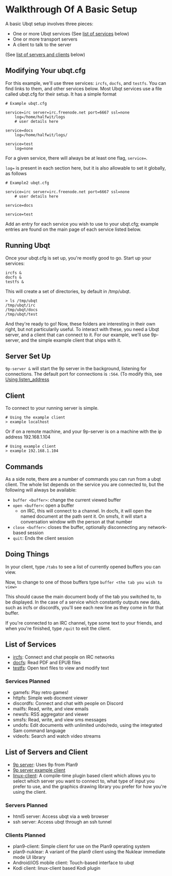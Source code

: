 # Walkthrough Of A Basic Setup

A basic Ubqt setup involves three pieces:
 - One or more Ubqt services (See [list of services](##list-of-services) below)
 - One or more transport servers
 - A client to talk to the server

(See [list of servers and clients](##list-of-servers-and-clients) below)

## Modifying Your ubqt.cfg

For this example, we'll use three services: `ircfs`, `docfs`, and `testfs`. You can find links to them, and other services below. 
Most Ubqt services use a file called ubqt.cfg for their setup. It has a simple format

```
# Example ubqt.cfg

service=irc server=irc.freenode.net port=6667 ssl=none
	log=/home/halfwit/logs
	# user details here

service=docs 
	log=/home/halfwit/logs/

service=test
	log=none
```

For a given service, there will always be at least one flag, `service=`.

`log=` is present in each section here, but it is also allowable to set it globally, as follows

```
# Example2 ubqt.cfg

service=irc server=irc.freenode.net port=6667 ssl=none
	# user details here

service=docs

service=test

```

Add an entry for each service you wish to use to your ubqt.cfg; example entries are found on the main page of each service listed below.

## Running Ubqt

Once your ubqt.cfg is set up, you're mostly good to go. Start up your services:

```
ircfs &
docfs &
testfs &
```

This will create a set of directories, by default in /tmp/ubqt.

```
> ls /tmp/ubqt
/tmp/ubqt/irc
/tmp/ubqt/docs
/tmp/ubqt/test
```

And they're ready to go! Now, these folders are interesting in their own right, but not particularily useful. To interact with these, you need a Ubqt server, and a client that can connect to it. For our example, we'll use 9p-server, and the simple example client that ships with it.

## Server Set Up

`9p-server &` will start the 9p server in the background, listening for connections. The default port for connections is `:564`. (To modify this, see [Using listen_address](using-listen-address.md)

## Client

To connect to your running server is simple.

```
# Using the example client
> example localhost
```

Or if on a remote machine, and your 9p-server is on a machine with the ip address 192.168.1.104

```
# Using example client
> example 192.168.1.104

```

## Commands

As a side note, there are a number of commands you can run from a ubqt client. The whole list depends on the service you are connected to, but the following will always be available:

 - `buffer <buffer>`: change the current viewed buffer
 - `open <buffer>`: open a buffer
   - on IRC, this will connect to a channel. In docfs, it will open the named document at the path sent it. On smsfs, it will start a conversation window with the person at that number
 - `close <buffer>`: closes the buffer, optionally disconnecting any network-based session
 - `quit`: Ends the client session

## Doing Things

In your client, type `/tabs` to see a list of currently opened buffers you can view.

Now, to change to one of those buffers type `buffer <the tab you wish to view>`

This should cause the main document body of the tab you switched to, to be displayed. In the case of a service which constantly outputs new data, such as ircfs or discordfs, you'll see each new line as they come in for that buffer.

If you're connected to an IRC channel, type some text to your friends, and when you're finished, type `/quit` to exit the client.

## List of Services

 - [ircfs](https://github.com/ubqt-systems/ircfs): Connect and chat people on IRC networks
 - [docfs](https://github.com/ubqt-systems/docfs): Read PDF and EPUB files
 - [testfs](https://github.com/ubqt-systems/testfs): Open text files to view and modify text

### Services Planned
 - gamefs: Play retro games!
 - httpfs: Simple web docment viewer
 - discordfs: Connect and chat with people on Discord
 - mailfs: Read, write, and view emails
 - newsfs: RSS aggregator and viewer
 - smsfs: Read, write, and view sms messages
 - undofs: Edit documents with unlimited undo/redo, using the integrated Sam command language 
 - videofs: Search and watch video streams

## List of Servers and Client

 - [9p server](https://github.com/ubqt-systems/9p-server): Uses 9p from Plan9
 - [9p server example client](https://github.com/ubqt-systems/9p-server/client)
 - [linux-client](https://github.com/ubqt-systems/linux-client): A compile-time plugin based client which allows you to select which server you want to connect to, what type of input you prefer to use, and the graphics drawing library you prefer for how you're using the client.

### Servers Planned

 - html5 server: Access ubqt via a web browser
 - ssh server: Access ubqt through an ssh tunnel

### Clients Planned

 - plan9-client: Simple client for use on the Plan9 operating system
 - plan9-nuklear: A variant of the plan9 client using the Nuklear immediate mode UI library
 - Android/iOS mobile client: Touch-based interface to ubqt
 - Kodi client: linux-client based Kodi plugin
